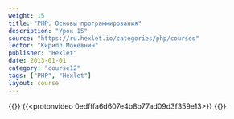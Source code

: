 ```yaml
---
weight: 15
title: "PHP. Основы программирования"
description: "Урок 15"
source: "https://ru.hexlet.io/categories/php/courses"
lector: "Кирилл Мокевнин"
publisher: "Hexlet"
date: 2013-01-01
category: "course12"
tags: ["PHP", "Hexlet"]
layout: course
---
```

{{<players>}}
    {{<protonvideo 0edfffa6d607e4b8b77ad09d3f359e13>}}
{{</players>}}
